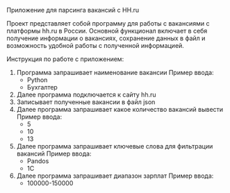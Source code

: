 Приложение для парсинга вакансий с HH.ru

Проект представляет собой программу для работы с вакансиями с платформы hh.ru в России. Основной функционал включает в себя получение информации о вакансиях, сохранение данных в файл и возможность удобной работы с полученной информацией.

Инструкция по работе с приложением:

1. Программа запрашивает наименование вакансии
    Пример ввода:
    - Python
    - Бухгалтер
2. Далее программа подключается к сайту hh.ru 
3. Записывает полученные вакансии в файл json
4. Далее программа запрашивает какое количество вакансий вывести 
    Пример ввода:
    - 5
    - 10
    - 13
5. Далее программа запрашивает ключевые слова для фильтрации вакансий
    Пример ввода:
    - Pandos
    - 1C
6. Далее программа запрашивает диапазон зарплат
    Пример ввода:
    - 100000-150000